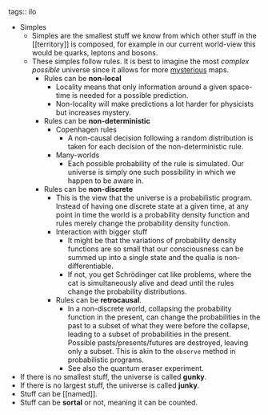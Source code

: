 tags:: ilo

- Simples
	- Simples are the smallest stuff we know from which other stuff in the [[territory]] is composed, for example in our current world-view this would be quarks, leptons and bosons.
	- These simples follow rules. It is best to imagine the most *complex possible* universe since it allows for more [mysterious]([[mystery]]) maps.
		- Rules can be **non-local**
			- Locality means that only information around a given space-time is needed for a possible prediction.
			- Non-locality will make predictions a lot harder for physicists but increases mystery.
		- Rules can be **non-deterministic**
			- Copenhagen rules
				- A non-causal decision following a random distribution is taken for each decision of the non-deterministic rule.
			- Many-worlds
				- Each possible probability of the rule is simulated. Our universe is simply one such possibility in which we happen to be aware in.
		- Rules can be **non-discrete**
			- This is the view that the universe is a probabilistic program. Instead of having one discrete state at a given time, at any point in time the world is a probability density function and rules merely change the probability density function.
			- Interaction with bigger stuff
				- It might be that the variations of probability density functions are so small that our consciousness can be summed up into a single state and the qualia is non-differentiable.
				- If not, you get Schrödinger cat like problems, where the cat is simultaneously alive and dead until the rules change the probability distributions.
			- Rules can be **retrocausal**.
				- In a non-discrete world, collapsing the probability function in the present, can change the probabilities in the past to a subset of what they were before the collapse, leading to a subset of probabilities in the present. Possible pasts/presents/futures are destroyed, leaving only a subset. This is akin to the `observe` method in probabilistic programs.
				- See also the quantum eraser experiment.
- If there is no smallest stuff, the universe is called **gunky**.
- If there is no largest stuff, the universe is called **junky**.
- Stuff can be [[named]].
- Stuff can be **sortal** or not, meaning it can be counted.
